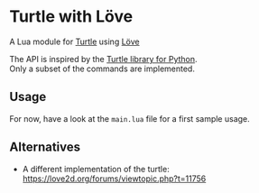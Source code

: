 # Turtle with Löve

A Lua module for [Turtle](https://en.wikipedia.org/wiki/Turtle_graphics) using [Löve](https://love2d.org/)

The API is inspired by the [Turtle library for Python](https://docs.python.org/2/library/turtle.html).  
Only a subset of the commands are implemented.

## Usage

For now, have a look at the `main.lua` file for a first sample usage.

## Alternatives

- A different implementation of the turtle: <https://love2d.org/forums/viewtopic.php?t=11756>
